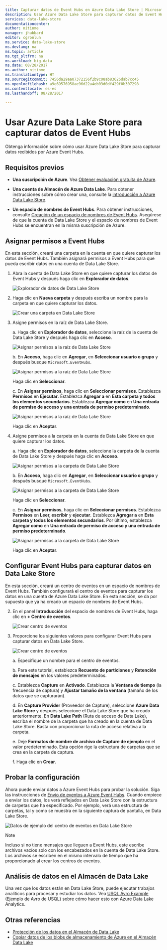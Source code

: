 ```yaml
---
title: Capturar datos de Event Hubs en Azure Data Lake Store | Microsoft Docs
description: Usar Azure Data Lake Store para capturar datos de Event Hubs
services: data-lake-store
documentationcenter: 
author: nitinme
manager: jhubbard
editor: cgronlun
ms.service: data-lake-store
ms.devlang: na
ms.topic: article
ms.tgt_pltfrm: na
ms.workload: big-data
ms.date: 08/28/2017
ms.author: nitinme
ms.translationtype: HT
ms.sourcegitcommit: 7456da29aa07372156f2b9c08ab83626dab7cc45
ms.openlocfilehash: a9e69576958ae96d22a4eb03d0df429f0b307298
ms.contentlocale: es-es
ms.lasthandoff: 08/28/2017

---
```

# <a name="use-azure-data-lake-store-to-capture-data-from-event-hubs"></a>Usar Azure Data Lake Store para capturar datos de Event Hubs

Obtenga información sobre cómo usar Azure Data Lake Store para capturar datos recibidos por Azure Event Hubs.

## <a name="prerequisites"></a>Requisitos previos

* **Una suscripción de Azure**. Vea [Obtener evaluación gratuita de Azure](https://azure.microsoft.com/pricing/free-trial/).

* **Una cuenta de Almacén de Azure Data Lake**. Para obtener instrucciones sobre cómo crear una, consulte la [introducción a Azure Data Lake Store](data-lake-store-get-started-portal.md).

*  **Un espacio de nombres de Event Hubs**. Para obtener instrucciones, consulte [Creación de un espacio de nombres de Event Hubs](../event-hubs/event-hubs-create.md#create-an-event-hubs-namespace). Asegúrese de que la cuenta de Data Lake Store y el espacio de nombres de Event Hubs se encuentran en la misma suscripción de Azure.


## <a name="assign-permissions-to-event-hubs"></a>Asignar permisos a Event Hubs

En esta sección, creará una carpeta en la cuenta en que quiere capturar los datos de Event Hubs. También asignará permisos a Event Hubs para que pueda escribir datos en una cuenta de Data Lake Store. 

1. Abra la cuenta de Data Lake Store en que quiere capturar los datos de Event Hubs y después haga clic en **Explorador de datos**.

    ![Explorador de datos de Data Lake Store](./media/data-lake-store-archive-eventhub-capture/data-lake-store-open-data-explorer.png "Explorador de datos de Data Lake Store")

2.  Haga clic en **Nueva carpeta** y después escriba un nombre para la carpeta en que quiere capturar los datos.

    ![Crear una carpeta en Data Lake Store](./media/data-lake-store-archive-eventhub-capture/data-lake-store-create-new-folder.png "Crear una carpeta en Data Lake Store")

3. Asigne permisos en la raíz de Data Lake Store. 

    a. Haga clic en **Explorador de datos**, seleccione la raíz de la cuenta de Data Lake Store y después haga clic en **Acceso**.

    ![Asignar permisos a la raíz de Data Lake Store](./media/data-lake-store-archive-eventhub-capture/data-lake-store-assign-permissions-to-root.png "Asignar permisos a la raíz de Data Lake Store")

    b. En **Acceso**, haga clic en **Agregar**, en **Seleccionar usuario o grupo** y después busque `Microsoft.EventHubs`. 

    ![Asignar permisos a la raíz de Data Lake Store](./media/data-lake-store-archive-eventhub-capture/data-lake-store-assign-eventhub-sp.png "Asignar permisos a la raíz de Data Lake Store")
    
    Haga clic en **Seleccionar**.

    c. En **Asignar permisos**, haga clic en **Seleccionar permisos**. Establezca **Permisos** en **Ejecutar**. Establezca **Agregar a** en **Esta carpeta y todos los elementos secundarios**. Establezca **Agregar como** en **Una entrada de permiso de acceso y una entrada de permiso predeterminado**.

    ![Asignar permisos a la raíz de Data Lake Store](./media/data-lake-store-archive-eventhub-capture/data-lake-store-assign-eventhub-sp1.png "Asignar permisos a la raíz de Data Lake Store")

    Haga clic en **Aceptar**.

4. Asigne permisos a la carpeta en la cuenta de Data Lake Store en que quiere capturar los datos.

    a. Haga clic en **Explorador de datos**, seleccione la carpeta de la cuenta de Data Lake Store y después haga clic en **Acceso**.

    ![Asignar permisos a la carpeta de Data Lake Store](./media/data-lake-store-archive-eventhub-capture/data-lake-store-assign-permissions-to-folder.png "Asignar permisos a la carpeta de Data Lake Store")

    b. En **Acceso**, haga clic en **Agregar**, en **Seleccionar usuario o grupo** y después busque `Microsoft.EventHubs`. 

    ![Asignar permisos a la carpeta de Data Lake Store](./media/data-lake-store-archive-eventhub-capture/data-lake-store-assign-eventhub-sp.png "Asignar permisos a la carpeta de Data Lake Store")
    
    Haga clic en **Seleccionar**.

    c. En **Asignar permisos**, haga clic en **Seleccionar permisos**. Establezca **Permisos** en **Leer, escribir** y **ejecutar**. Establezca **Agregar a** en **Esta carpeta y todos los elementos secundarios**. Por último, establezca **Agregar como** en **Una entrada de permiso de acceso y una entrada de permiso predeterminado**.

    ![Asignar permisos a la carpeta de Data Lake Store](./media/data-lake-store-archive-eventhub-capture/data-lake-store-assign-eventhub-sp-folder.png "Asignar permisos a la carpeta de Data Lake Store")
    
    Haga clic en **Aceptar**. 

## <a name="configure-event-hubs-to-capture-data-to-data-lake-store"></a>Configurar Event Hubs para capturar datos en Data Lake Store

En esta sección, creará un centro de eventos en un espacio de nombres de Event Hubs. También configurará el centro de eventos para capturar los datos en una cuenta de Azure Data Lake Store. En esta sección, se da por supuesto que ya ha creado un espacio de nombres de Event Hubs.

2. En el panel **Introducción** del espacio de nombres de Event Hubs, haga clic en **+ Centro de eventos**.

    ![Crear centro de eventos](./media/data-lake-store-archive-eventhub-capture/data-lake-store-create-event-hub.png "Crear centro de eventos")

3. Proporcione los siguientes valores para configurar Event Hubs para capturar datos en Data Lake Store.

    ![Crear centro de eventos](./media/data-lake-store-archive-eventhub-capture/data-lake-store-configure-eventhub.png "Crear centro de eventos")

    a. Especifique un nombre para el centro de eventos.
    
    b. Para este tutorial, establezca **Recuento de particiones** y **Retención de mensajes** en los valores predeterminados.
    
    c. Establezca **Capture** en **Activado**. Establezca la **Ventana de tiempo** (la frecuencia de captura) y **Ajustar tamaño de la ventana** (tamaño de los datos que se capturarán). 
    
    d. En **Capture Provider** (Proveedor de Capture), seleccione **Azure Data Lake Store** y después seleccione el Data Lake Store que ha creado anteriormente. En **Data Lake Path** (Ruta de acceso de Data Lake), escriba el nombre de la carpeta que ha creado en la cuenta de Data Lake Store. Basta con proporcionar la ruta de acceso relativa a la carpeta.

    e. Deje **Formatos de nombre de archivo de Capture de ejemplo** en el valor predeterminado. Esta opción rige la estructura de carpetas que se crea en la carpeta de captura.

    f. Haga clic en **Crear**.

## <a name="test-the-setup"></a>Probar la configuración

Ahora puede enviar datos a Azure Event Hubs para probar la solución. Siga las instrucciones de [Envío de eventos a Azure Event Hubs](../event-hubs/event-hubs-dotnet-framework-getstarted-send.md). Cuando empiece a enviar los datos, los verá reflejados en Data Lake Store con la estructura de carpetas que ha especificado. Por ejemplo, verá una estructura de carpetas, tal y como se muestra en la siguiente captura de pantalla, en Data Lake Store.

![Datos de ejemplo del centro de eventos en Data Lake Store](./media/data-lake-store-archive-eventhub-capture/data-lake-store-eventhub-data-sample.png "Datos de ejemplo del centro de eventos en Data Lake Store")

> [!NOTE]
> Incluso si no tiene mensajes que lleguen a Event Hubs, este escribe archivos vacíos solo con los encabezados en la cuenta de Data Lake Store. Los archivos se escriben en el mismo intervalo de tiempo que ha proporcionado al crear los centros de eventos.
> 
>

## <a name="analyze-data-in-data-lake-store"></a>Análisis de datos en el Almacén de Data Lake

Una vez que los datos están en Data Lake Store, puede ejecutar trabajos analíticos para procesar y estudiar los datos. Vea [USQL Avro Example](https://github.com/Azure/usql/tree/master/Examples/AvroExamples) (Ejemplo de Avro de USQL) sobre cómo hacer esto con Azure Data Lake Analytics.
  

## <a name="see-also"></a>Otras referencias
* [Protección de los datos en el Almacén de Data Lake](data-lake-store-secure-data.md)
* [Copiar datos de los blobs de almacenamiento de Azure en el Almacén Data Lake](data-lake-store-copy-data-azure-storage-blob.md)

